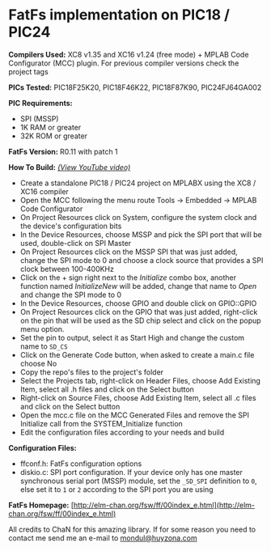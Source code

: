 # FatFs implementation on PIC18 / PIC24

**Compilers Used:** XC8 v1.35 and XC16 v1.24 (free mode) + MPLAB Code Configurator (MCC) plugin. For previous compiler versions check the project tags

**PICs Tested:** PIC18F25K20, PIC18F46K22, PIC18F87K90, PIC24FJ64GA002

**PIC Requirements:**
* SPI (MSSP)
* 1K RAM or greater
* 32K ROM or greater

**FatFs Version:** R0.11 with patch 1

**How To Build:** [*(View YouTube video)*](https://www.youtube.com/watch?v=4b3vXYBXhSQ)
* Create a standalone PIC18 / PIC24 project on MPLABX using the XC8 / XC16 compiler
* Open the MCC following the menu route Tools -> Embedded -> MPLAB Code Configurator
* On Project Resources click on System, configure the system clock and the device's configuration bits
* In the Device Resources, choose MSSP and pick the SPI port that will be used, double-click on SPI Master
* On Project Resources click on the MSSP SPI that was just added, change the SPI mode to 0 and choose a clock source that provides a SPI clock between 100-400KHz
* Click on the + sign right next to the *Initialize* combo box, another function named *InitializeNew* will be added, change that name to *Open* and change the SPI mode to 0
* In the Device Resources, choose GPIO and double click on GPIO::GPIO
* On Project Resources click on the GPIO that was just added, right-click on the pin that will be used as the SD chip select and click on the popup menu option.
* Set the pin to output, select it as Start High and change the custom name to `SD_CS`
* Click on the Generate Code button, when asked to create a main.c file choose No
* Copy the repo's files to the project's folder
* Select the Projects tab, right-click on Header Files, choose Add Existing Item, select all .h files and click on the Select button
* Right-click on Source Files, choose Add Existing Item, select all .c files and click on the Select button
* Open the mcc.c file on the MCC Generated Files and remove the SPI Initialize call from the SYSTEM_Initialize function
* Edit the configuration files according to your needs and build

**Configuration Files:**
* ffconf.h: FatFs configuration options
* diskio.c: SPI port configuration. If your device only has one master synchronous serial port (MSSP) module, set the `_SD_SPI` definition to `0`, else set it to `1` or `2` according to the SPI port you are using

**FatFs Homepage:** [http://elm-chan.org/fsw/ff/00index_e.html](http://elm-chan.org/fsw/ff/00index_e.html)

All credits to ChaN for this amazing library. If for some reason you need to contact me send me an e-mail to [mondul@huyzona.com](mailto:mondul@huyzona.com)
